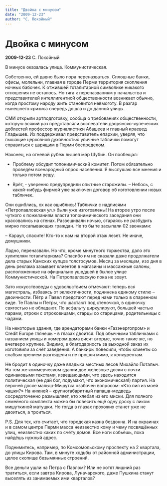 ```yaml
---
title: "Двойка с минусом"
date: "2009-12-23"
author: "С. Покойный"
---
```


# Двойка с минусом

**2009-12-23** С. Покойный

В минусе оказалась улица. Коммунистическая.

Собственно, ей давно было пора переназваться. Сплошные банки, офисы, молельни, главная в городе Перми территория скопления ночных бабочек. К отжившей тоталитарной символике никакого отношения не осталось. Но тяга к переназваниям у начальства и представителей интеллигентной общественности возникает обычно, когда простому народу жить становится невмоготу. В разгар нынешнего кризиса очередь дошла и до данной улицы.

СМИ открыли артподготовку, сообща о требованиях общественности, которую всякий раз представляли воспеватели дворянско-купеческих доблестей профессор журналистики Абашеев и главный краевед Гладышев. Их поддерживал представитель епархии, уверяя, что пышащие церковной духовностью уличные таблички помогут справиться с царящим в Перми беспределом.

Наконец, на огневой рубеж вышел мэр Шубин. Он пообещал:

- Проблему обсудит топонимический комитет. Потом обязательно проведём всенародный опрос населения. Я выслушаю все мнения и только потом решу.

- Врёт, - уверенно предупредили опытные старожилы. – Небось, с какой-нибудь фирмой уже заключен договор об изготовлении новых табличек.

Они ошиблись, ох как ошиблись! Таблички с надписями «Петропавловская ул.» были уже изготовлены! На второе утро после чуткого к пожеланиям власти топонимического заседания они красовались на стенах. Развешивали ночью, стараясь не разбудить мирно посапывающих граждан. Не то бы те засыпали 02 звонками:

– Караул, спасите! Кто-то к нам на второй этаж лезет. Не иначе, домушники.

Ладно, переназвали. Но что, кроме минутного торжества, дало это хулителям тоталитаризма? Спасибо им не сказали даже продолжатели дела старых Камских купцов толстосумов. Месяц за месяцем, изо дня в день реклама зазывает клиентов в магазины и массажные салоны, расположенные на официально ушедшей в былое улице Коммунистической. На Петропавловскую пока не зовут.

Зато искусствоведы с удовольствием отмечают: теперь вся магистраль, избавясь от эклектичности, подчинена единому стилю – двоичности. Пётр и Павел предстают перед нами только в спаренном виде. Те Павлы и Петры, что шастают под стеночкой, в одиночку святостью не обладают. По асфальту циркулируют, большей частью парами, отроки с отроковицами, старцы со старицами, родительницы с чадами.

На некоторые здания, где арендаторами банки «Газэнергопром» и Credit Europe глянешь – в глазах двоится. Под обычными табличками с названием улицы и номером дома висят вторые, точно такие же, но вчетверо крупнее. Видимо, в благодарность за выходной заказ их изготовили за счёт заведения. А банкиры повесили, чтобы клиенты со слабым зрением разглядели и не прошли мимо, к конкурентам.

Не бродит в одиночку даже владыка местных лесов Михайло Потапыч. На том же коммерческом здании две железные доски с почти одинаковыми текстами, извещающими, что здесь находится политическая (не дай бог, подумают, что экономическая!) партия. На верхней доске малыш-Мишутка озабочен вопросом: «Кто пил из моей чашки?» На нижней – крупногабаритный папаша-медведь сосредоточенно размышляет, кто хлебал из его миски. Для полного семейного комплекта можно бы повесить ещё одну доску с ликом мишуткиной матушки. Но тогда в глазах прохожих станет уже не двоиться, а троиться.

P.S. Для тех, кто считает, что городская казна бездонна. И на окраинах и в самом центре Перми масса неизвестно кому и чему посвящённых улиц, неизвестно каких по счёту домов. Все ноги собьёшь, пока найдёшь нужный адрес.

Поднимитесь, например, по Комсомольскому проспекту на 2 квартала, до улицы Кирова. Там, в минуте ходьбы от районной администрации, целое скопище безымянных строений.

Все деньги ушли на Петра с Павлом? Или не хотят лишний раз тратиться, если завтра Кирова, Луначарского, даже Пушкина станут выселять из занимаемых ими кварталов?